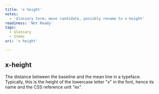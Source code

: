 ```yaml
---
title: 'x height'
notes:
  - 'Glossary term; move candidate, possibly rename to x-height'
readiness: 'Not Ready'
tags:
  - Glossary
  - Items
uri: 'x height'

---
```

## x-height

The distance between the baseline and the mean line in a typeface. Typically, this is the height of the lowercase letter "x" in the font, hence its name and the CSS reference unit "ex".

